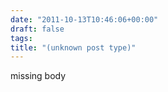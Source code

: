 ```yaml
---
date: "2011-10-13T10:46:06+00:00"
draft: false
tags: 
title: "(unknown post type)"
---
```

missing body
